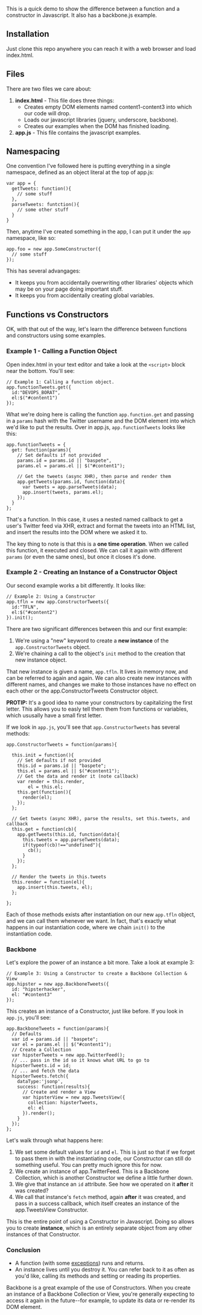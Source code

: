 This is a quick demo to show the difference between a function and a constructor in Javascript. It also has a backbone.js example.

## Installation

Just clone this repo anywhere you can reach it with a web browser and load index.html.

## Files

There are two files we care about:

1. **index.html** - This file does three things:
	* Creates empty DOM elements named content1-content3 into which our code will drop.
	* Loads our javascript libraries (jquery, underscore, backbone).
	* Creates our examples when the DOM has finished loading.	
2. **app.js** - This file contains the javascript examples.

## Namespacing

One convention I've followed here is putting everything in a single namespace, defined as an object literal at the top of app.js:

	var app = {
	  getTweets: function(){
	    // some stuff
	  },
	  parseTweets: funtction(){
	    // some other stuff		
	  }
	}      	

Then, anytime I've created something in the app, I can put it under the `app` namespace, like so:

	app.foo = new app.SomeConstructor({
	  // some stuff
	});

This has several advangages:

* It keeps you from accidentally overwriting other libraries' objects which may be on your page doing important stuff.
* It keeps you from accidentally creating global variables.

## Functions vs Constructors

OK, with that out of the way, let's learn the difference between functions and constructors using some examples.

### Example 1 - Calling a Function Object

Open index.html in your text editor and take a look at the `<script>` block near the bottom. You'll see:

	// Example 1: Calling a function object.
	app.functionTweets.get({
	  id:"DEVOPS_BORAT",
	  el:$("#content1")
	});

What we're doing here is calling the function `app.function.get` and passing in a `params` hash with the Twitter username and the DOM element into which we'd like to put the results. Over in app.js, `app.functionTweets` looks like this:

	app.functionTweets = {
	  get: function(params){
	    // Set defaults if not provided
	    params.id = params.id || "baspete",
	    params.el = params.el || $("#content1");
	
	    // Get the tweets (async XHR), then parse and render them
	    app.getTweets(params.id, function(data){
	      var tweets = app.parseTweets(data);
	      app.insert(tweets, params.el);
	    });
	  }
	};

That's a function. In this case, it uses a nested named callback to get a user's Twitter feed via XHR, extract and format the tweets into an HTML list, and insert the results into the DOM where we asked it to. 

The key thing to note is that this is a **one time operation**. When we called this function, it executed and closed. We can call it again with different `params` (or even the same ones), but once it closes it's done.

### Example 2 - Creating an Instance of a Constructor Object

Our second example works a bit differently. It looks like:

	// Example 2: Using a Constructor
	app.tfln = new app.ConstructorTweets({
	  id:"TFLN",
	  el:$("#content2")
	}).init();

There are two significant differences between this and our first example:

1. We're using a "new" keyword to create a **new instance** of the `app.ConstructorTweets` object.
2. We're chaining a call to the object's `init` method to the creation that new instance object.

That new instance is given a name, `app.tfln`. It lives in memory now, and can be referred to again and again. We can also create new instances with different names, and changes we make to those instances have no effect on each other or the app.ConstructorTweets Constructor object.

**PROTIP:** It's a good idea to name your constructors by capitalizing the first letter. This allows you to easly tell them them from functions or variables, which ususally have a small first letter.

If we look in `app.js`, you'll see that `app.ConstructorTweets` has several methods:

	app.ConstructorTweets = function(params){
	
	  this.init = function(){
	    // Set defaults if not provided
	    this.id = params.id || "baspete";
	    this.el = params.el || $("#content1");
	    // Get the data and render it (note callback)
	    var render = this.render,
	        el = this.el;
	    this.get(function(){
	      render(el);
	    });
	  };
	
	  // Get tweets (async XHR), parse the results, set this.tweets, and callback
	  this.get = function(cb){
	    app.getTweets(this.id, function(data){
	      this.tweets = app.parseTweets(data);
	      if(typeof(cb)!=="undefined"){
	        cb();
	      }
	    });
	  };
	
	  // Render the tweets in this.tweets
	  this.render = function(el){
	    app.insert(this.tweets, el);
	  };
	
	};
	
Each of those methods exists after instantiation on our new `app.tfln` object, and we can call them whenever we want. In fact, that's exactly what happens in our instantiation code, where we chain `init()` to the instantiation code.

### Backbone

Let's explore the power of an instance a bit more. Take a look at example 3:

	// Example 3: Using a Constructor to create a Backbone Collection & View
	app.hipster = new app.BackboneTweets({
	  id: "hipsterhacker",
	  el: "#content3"
	});

This creates an instance of a Constructor, just like before. If you look in `app.js`, you'll see:

	app.BackboneTweets = function(params){
	  // Defaults
	  var id = params.id || "baspete";
	  var el = params.el || $("#content1");
	  // Create a Collection
	  var hipsterTweets = new app.TwitterFeed();
	  // ... pass in the id so it knows what URL to go to
	  hipsterTweets.id = id;
	  // ... and fetch the data
	  hipsterTweets.fetch({
	    dataType:'jsonp',
	    success: function(results){
	      // Create and render a View
	      var hipsterView = new app.TweetsView({
	        collection: hipsterTweets,
	        el: el
	      }).render();
	    }
	  });
	};
	
Let's walk through what happens here:

1. We set some default values for `id` and `el`. This is just so that if we forget to pass them in with the instantiating code, our Constructor can still do something useful. You can pretty much ignore this for now.
2. We create an instance of app.TwitterFeed. This is a Backbone Collection, which is another Constructor we define a little further down.
3. We give that instance an `id` attribute. See how we operated on it **after** it was created?
4. We call that instance's `fetch` method, again **after** it was created, and pass in a success callback, which itself creates an instance of the app.TweetsView Constructor.

This is the entire point of using a Constructor in Javascript. Doing so allows you to create **instance**, which is an entirely separate object from any other instances of that Constructor. 

### Conclusion

* A function (with some <a href="https://developer.mozilla.org/en-US/docs/JavaScript/Guide/Closures" target="_blank">exceptions</a>) runs and returns. 
* An instance lives until you destroy it. You can refer back to it as often as you'd like, calling its methods and setting or reading its properties.

Backbone is a great example of the use of Constructors. When you create an instance of a Backbone Collection or View, you're generally expecting to access it again in the future--for example, to update its data or re-render its DOM element.